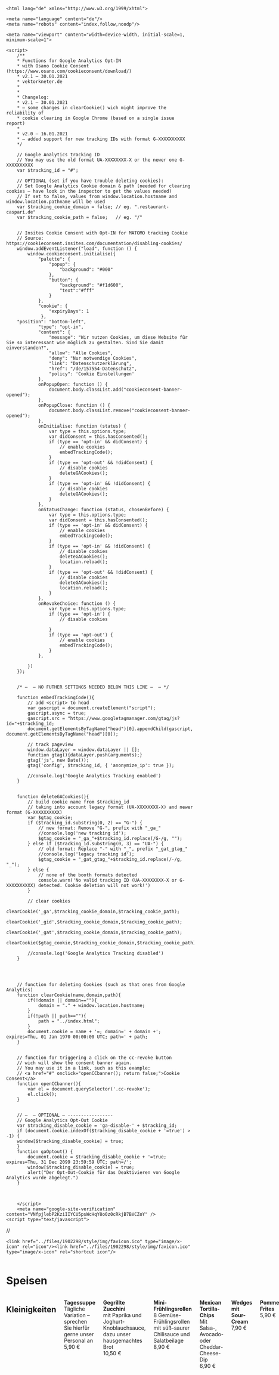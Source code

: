 <!DOCTYPE html PUBLIC "-//W3C//DTD XHTML 1.0 Transitional//EN" "http://www.w3.org/TR/xhtml1/DTD/xhtml1-transitional.dtd">
    <html lang="de" xmlns="http://www.w3.org/1999/xhtml">
      
<!-- Mirrored from restaurant-caspari.de/de/157582-Speisen by HTTrack Website Copier/3.x [XR&CO'2014], Mon, 05 May 2025 17:07:32 GMT -->
<head>
        <title>Speisen - Restaurant Caspari</title>
		<script src="../2.1.1/jquery.min.js"></script>
        <script type="text/javascript" src="../files/1902298/style/js/nw.js"></script>
  <meta http-equiv="Content-Type" content="text/html; charset=utf-8" />
  	<link rel="stylesheet" type="text/css" href="../files/1902298/style/css/content.css" media="screen,print" />
  	<link rel="stylesheet" type="text/css" href="../files/1902298/style/css/layout.css" media="screen" />
	<script type="text/javascript" src="../js/lib/prototype.js"></script>
	<script type="text/javascript" src="../js/src/scriptaculous.js"></script>
	<script type="text/javascript" src="../js/frontend.js"></script>
	<script type="text/javascript" src="../files/1902298/style/js/layout.js"></script>
	<script type="text/javascript" src="../files/1902298/style/js/responsiveslides.min.js"></script>

  	<meta name="language" content="de"/>
  	<meta name="robots" content="index,follow,noodp"/>
    
    <meta name="viewport" content="width=device-width, initial-scale=1, minimum-scale=1">
<link rel="stylesheet" type="text/css" href="../files/1902298/style/css/foundation.css">
<link rel="stylesheet" type="text/css" href="../files/1902298/style/css/imagelightbox.css">

<link rel="stylesheet" type="text/css" href="../aaaa-cookie-neu/build/cookieconsent.min.css" />
<script src="../aaaa-cookie/cookieconsent.min.js" data-cfasync="false"></script>


    <script>
        /**
        * Functions for Google Analytics Opt-IN
        * with Osano Cookie Consent (https://www.osano.com/cookieconsent/download/)
        * v2.1 – 30.01.2021
        * vektorkneter.de
        *
        *
        * Changelog:
        * v2.1 – 30.01.2021
        * – some changes in clearCookie() wich might improve the reliability of
        * cookie clearing in Google Chrome (based on a single issue report)
        *
        * v2.0 – 16.01.2021
        * – added support for new tracking IDs with format G-XXXXXXXXXX
        */
         
        // Google Analytics tracking ID
        // You may use the old format UA-XXXXXXXX-X or the newer one G-XXXXXXXXXX
        var $tracking_id = "#";
         
        // OPTIONAL (set if you have trouble deleting cookies):
        // Set Google Analytics Cookie domain & path (needed for clearing cookies – have look in the inspector to get the values needed)
        // If set to false, values from window.location.hostname and window.location.pathname will be used
        var $tracking_cookie_domain = false; // eg. ".restaurant-caspari.de"
        var $tracking_cookie_path = false;   // eg. "/"
         
         
        // Insites Cookie Consent with Opt-IN for MATOMO tracking Cookie
        // Source: https://cookieconsent.insites.com/documentation/disabling-cookies/
        window.addEventListener("load", function () {
            window.cookieconsent.initialise({
                "palette": {
                    "popup": {
                        "background": "#000"
                    },
                    "button": {
                        "background": "#f1d600",
                        "text":"#fff"
                    }
                },
                "cookie": {
                    "expiryDays": 1
                 },
        "position": "bottom-left",
                "type": "opt-in",
                "content": {
                    "message": "Wir nutzen Cookies, um diese Website für Sie so interessant wie möglich zu gestalten. Sind Sie damit einverstanden?",
                    "allow": "Alle Cookies",
                    "deny": "Nur notwendige Cookies",
                    "link": "Datenschutzerklärung",
                    "href": "/de/157554-Datenschutz",
                    "policy": 'Cookie Einstellungen'
                },
                onPopupOpen: function () {
                    document.body.classList.add("cookieconsent-banner-opened");
                },
                onPopupClose: function () {
                    document.body.classList.remove("cookieconsent-banner-opened");
                },
                onInitialise: function (status) {
                    var type = this.options.type;
                    var didConsent = this.hasConsented();
                    if (type == 'opt-in' && didConsent) {
                        // enable cookies
                        embedTrackingCode();
                    }
                    if (type == 'opt-out' && !didConsent) {
                        // disable cookies
                        deleteGACookies();
                    }
                    if (type == 'opt-in' && !didConsent) {
                        // disable cookies
                        deleteGACookies();
                    }
                },
                onStatusChange: function (status, chosenBefore) {
                    var type = this.options.type;
                    var didConsent = this.hasConsented();
                    if (type == 'opt-in' && didConsent) {
                        // enable cookies
                        embedTrackingCode();
                    }
                    if (type == 'opt-in' && !didConsent) {
                        // disable cookies
                        deleteGACookies();
                        location.reload();
                    }
                    if (type == 'opt-out' && !didConsent) {
                        // disable cookies
                        deleteGACookies();
                        location.reload();
                    }
                },
                onRevokeChoice: function () {
                    var type = this.options.type;
                    if (type == 'opt-in') {
                        // disable cookies
                         
                    }
                    if (type == 'opt-out') {
                        // enable cookies
                        embedTrackingCode();
                    }
                },
         
            })
        });
         
         
        /* –  – NO FUTHER SETTINGS NEEDED BELOW THIS LINE –  – */
         
        function embedTrackingCode(){
            // add <script> to head
            var gascript = document.createElement("script");
            gascript.async = true;
            gascript.src = "https://www.googletagmanager.com/gtag/js?id="+$tracking_id;
            document.getElementsByTagName("head")[0].appendChild(gascript, document.getElementsByTagName("head")[0]);
         
            // track pageview
            window.dataLayer = window.dataLayer || [];
            function gtag(){dataLayer.push(arguments);}
            gtag('js', new Date());
            gtag('config', $tracking_id, { 'anonymize_ip': true });
             
            //console.log('Google Analytics Tracking enabled')
        }
         
         
        function deleteGACookies(){
            // build cookie name from $tracking_id
            // taking into account legacy format (UA-XXXXXXXX-X) and newer format (G-XXXXXXXXXX)
            var $gtag_cookie;
            if ($tracking_id.substring(0, 2) == "G-") {
                // new format: Remove "G-", prefix with "_ga_"
                //console.log('new tracking id');
                $gtag_cookie = "_ga_"+$tracking_id.replace(/G-/g, "");
            } else if ($tracking_id.substring(0, 3) == "UA-") {
                // old format: Replace "-" with "_", prefix "_gat_gtag_"
                //console.log('legacy tracking id');
                $gtag_cookie = "_gat_gtag_"+$tracking_id.replace(/-/g, "_");
            } else {
                // none of the booth formats detected
                console.warn('No valid tracking ID (UA-XXXXXXXX-X or G-XXXXXXXXXX) detected. Cookie deletion will not work!')
            }
             
            // clear cookies
            clearCookie('_ga',$tracking_cookie_domain,$tracking_cookie_path);
            clearCookie('_gid',$tracking_cookie_domain,$tracking_cookie_path);
            clearCookie('_gat',$tracking_cookie_domain,$tracking_cookie_path);
            clearCookie($gtag_cookie,$tracking_cookie_domain,$tracking_cookie_path);
         
            //console.log('Google Analytics Tracking disabled')
        }
         
         
         
         
        // function for deleting Cookies (such as that ones from Google Analytics)
        function clearCookie(name,domain,path){
            if(!domain || domain==""){
                domain = "." + window.location.hostname;
            }
            if(!path || path==""){
                path = "../index.html";
            }
            document.cookie = name + '=; domain=' + domain +'; expires=Thu, 01 Jan 1970 00:00:00 UTC; path=' + path;
        }
         
         
        // function for triggering a click on the cc-revoke button
        // wich will show the consent banner again.
        // You may use it in a link, such as this example:
        // <a href="#" onclick="openCCbanner(); return false;">Cookie Consent</a>
        function openCCbanner(){
            var el = document.querySelector('.cc-revoke');
            el.click();
        }
         
         
        // –  – OPTIONAL – -----------------
        // Google Analytics Opt-Out Cookie
        var $tracking_disable_cookie = 'ga-disable-' + $tracking_id;
        if (document.cookie.indexOf($tracking_disable_cookie + '=true') > -1) {
        window[$tracking_disable_cookie] = true;
        }
        function gaOptout() {
            document.cookie = $tracking_disable_cookie + '=true; expires=Thu, 31 Dec 2099 23:59:59 UTC; path=/';
            window[$tracking_disable_cookie] = true;
            alert("Der Opt-Out-Cookie für das Deaktivieren von Google Analytics wurde abgelegt.")
        }
         
         
        
        </script>
        <meta name="google-site-verification" content="VNfpjlebP2KziIIYCU5psWcHqY8o0z0cRkjB7BVCZoY" />
  	<script type="text/javascript">
//<![CDATA[
var siteId = 1902298;
//]]>
</script>
  	<meta name="keywords" content="Speisen"/>
	<meta name="description" content=""/>
  
  	<link href="../files/1902298/style/img/favicon.ico" type="image/x-icon" rel="icon"/><link href="../files/1902298/style/img/favicon.ico" type="image/x-icon" rel="shortcut icon"/>
  </head>
  <body class="frontend page_157582 parent_page_157549 lang_de">
  
  <div class="site_body page_157582 parent_page_157549 lang_de">
  <div class="site">
  <div class="site_inner">
  
  <div class="content" id="content">
  <div class="content_inner" id="content_inner">
  <div class="modul_extra" id="modul_extra">
  <div class="module_textblock"><!-- code bearbeitet  -->
<div class="row content-box">
<div class="small-12 columns text-center column-block">
<h1>Speisen</h1>
</div>
<div class="small-12 columns text-center">
<h2>Kleinigkeiten</h2>
<p><strong>Tagessuppe</strong><br />T&auml;gliche Variation &ndash; sprechen Sie hierf&uuml;r gerne unser Personal an<br /><span class="preis">5,90 &euro;</span></p>
<p><strong>Gegrillte Zucchini</strong><br />mit Paprika und Joghurt-Knoblauchsauce, dazu unser hausgemachtes Brot <br /><span class="preis">10,50 &euro;</span></p>
<p><strong>Mini-Fr&uuml;hlingsrollen</strong><br />8 Gem&uuml;se-Fr&uuml;hlingsrollen mit s&uuml;&szlig;-saurer Chilisauce und Salatbeilage<br /><span class="preis">8,90 &euro;</span></p>
<p><strong>Mexican Tortilla-Chips</strong><br />Mit Salsa-, Avocado- oder Cheddar-Cheese-Dip<br /><span class="preis">6,90 &euro;</span></p>
<p><strong>Wedges mit Sour-Cream</strong><br /><span class="preis">7,90 &euro;</span></p>
<p><strong>Pommes Frites</strong><br /><span class="preis">5,90 &euro;</span></p>
<p><strong>S&uuml;&szlig;kartoffeln</strong><br /><span class="preis">6,90 &euro;</span></p>
<p>&nbsp;</p>
<hr />
<p>&nbsp;</p>
<h2>Tapas</h2>
<p><strong>Frisches Gem&uuml;se</strong> (gegrillt)<br />Auberginen, Zucchini, Paprika, Champignons und Tomaten werden auf einem Lavastein gegrillt und in einer pikanten Tomaten-Kr&auml;utersauce serviert<br /><span class="preis">9,90 &euro;</span></p>
<p><strong>Frikadellen</strong><br />Hackb&auml;llchen mit frischem Knoblauch in Tomatensauce<br /><span class="preis">9,90 &euro;</span></p>
<p><strong>Gef&uuml;llte Champignons</strong><br />Angerichtet als H&auml;ppchen und mit verschiedenen K&auml;sesorten gef&uuml;llt<br /><span class="preis">10,90 &euro;</span></p>
<p><strong>Eingelegte Oliven &amp; Peperoni</strong><br />Feurig und gesund mit frischem Parmesank&auml;se<br /><span class="preis">10,50 &euro;</span></p>
<p><strong>Huhn in Knoblauch und Sherry</strong><br />Panierte und gebratene H&uuml;hnchen-St&uuml;cke, mit Sherry abgel&ouml;scht<br /><span class="preis">10,90 &euro;</span></p>
<p><strong>Datteln</strong><br />Gef&uuml;llt mit Fetak&auml;se und im Bacon-Mantel mit Butter und frischer Minze gebraten<br /><span class="preis">10,90 &euro;</span></p>
<p><strong>Chorizo</strong> &bdquo;mallorquinische Art&ldquo;<br />Pikante, spanische Paprikawürstchen, serviert in einer Honig-Rotwein-Sauce<br /><span class="preis">10,90 &euro;</span></p>
<p><strong>Gefüllte Weinblätter</strong><br />Mit gebackenem Fetakäse, in pikantem Knoblauch- Olivenöl<br /><span class="preis">9,90 &euro;</span></p>
<p class="preis"><strong>Tapas gemischt</strong><br />Von allem etwas - lassen Sie sich überraschen!<br /><span class="preis">16,90 &euro;</span></p>
<p class="preis"><strong>Tapas gemischt</strong> &ndash; für 2 Personen<br />Von allem etwas - lassen Sie sich überraschen!<br /><span class="preis">26,90 &euro;</span></p>
<p>&nbsp;</p>
<hr />
<p>&nbsp;</p>
<h2>Burger</h2>
<p><strong>Caspari Burger</strong><br />Unser hausgemachter Burger. mit saftigem, selbstgemachtem Rinderpattie, frischem Salat, Tomaten und roten Zwiebeln, zudem abgerundet mit unserer hausgemachten Burger Sauce.<br /><span class="preis">12,90 &euro;</span></p>
<p><strong>Spinat Veggi-Burger</strong><br />Hausgemachte und saftig gebraten servieren wir unser Spinat-Gemüse-Patty in einem frisch gebackenen Brötchen Ihrer Wahl mit Mozzarella, Salat, Tomaten und roten Zwiebel.<br /><span class="preis">12,90 &euro;</span></p>
<p><strong>Chicken Burger</strong><br />Unser Burger mit Hähnchenbrustfilet, Salat und Tomaten.<br /><span class="preis">12,90 &euro;</span></p>
<p>&nbsp;</p>
<p>Dazu servieren wir zwei Dips</p>
<p>&nbsp;</p>
<p class="preis"><strong>Cheese-Pool Burger</strong><br />Erleben Sie unseren saftigen hausgemachten Burger, der in einem verlockenden Pool aus geschmolzenem K&auml;se schwimmt. Mit frischem Salat, Tomaten, roten Zwiebeln und hausgemachter Burgersauce veredelt. Dazu knusprige Pommes, gebratene Champignons und noch mehr K&auml;se. Ein Traum f&uuml;r K&auml;seliebhaber! <br /><span class="preis">18,90 &euro;</span></p>
<p>&nbsp;</p>
<p class="preis">Bestellungen solange der Tagesvorrat reicht</p>
<p>&nbsp;</p>
<hr />
<p>&nbsp;</p>
<h2>Beilagen Burger</h2>
<p><span class="preis">Wahlweise mit:</span></p>
</div>
<div class="small-10 columns line">
<p>Pommes Frites</p>
</div>
<div class="small-2 columns text-right">
<p>3,50</p>
</div>
<div class="small-10 columns line">
<p>Sü&szlig;kartoffeln</p>
</div>
<div class="small-2 columns text-right">
<p>4,50</p>
</div>
<div class="small-10 columns line">
<p>Jalape&ntilde;os</p>
</div>
<div class="small-2 columns text-right">
<p>1,00</p>
</div>
<div class="small-10 columns line">
<p>Cheese</p>
</div>
<div class="small-2 columns text-right">
<p>1,50</p>
</div>
<div class="small-10 columns line">
<p>Bacon</p>
</div>
<div class="small-2 columns text-right">
<p>1,50</p>
</div>
<div class="small-10 columns line">
<p>gebr. Champignons u. Käse</p>
</div>
<div class="small-2 columns text-right">
<p>3,50</p>
</div>
<div class="small-10 columns line">
<p>Extra Fleischpatty</p>
</div>
<div class="small-2 columns text-right">
<p>4,50</p>
</div>
<div class="small-10 columns line">
<p>Extra Spinat-Veggie-Patty</p>
</div>
<div class="small-2 columns text-right">
<p>4,00</p>
</div>
<div class="small-12 columns">
<p>&nbsp;</p>
</div>
<p>&nbsp;</p>
<div class="small-12 columns text-center">
<p>&nbsp;</p>
<hr />
<p>&nbsp;</p>
<h2>Falafel</h2>
<p><span class="preis">mit hausgemachtem Hummus Dip </span></p>
<p>Falafel mit klassischem Hummus, dazu Oliven und ein orientalischer Petersilien Salat.<br /><span class="preis">16,90 &euro;</span></p>
<p>&nbsp;</p>
<hr />
<p>&nbsp;</p>
<h2>Ofenkartoffel</h2>
<p><strong>Sour Cream</strong><br /><span class="preis">9,90 &euro;</span></p>
<p><strong>Sour Cream &amp; Mais</strong><br /><span class="preis">10,90 &euro;</span></p>
<p><strong>Sour Cream, Zwiebeln &amp; Champignons</strong><br /><span class="preis">11,90 &euro;</span></p>
<p><strong>Sour Cream &amp; Putenstreifen</strong><br /><span class="preis">14,90 &euro;</span></p>
<p><span class="preis">Zu allen Ofenkartoffeln reichen wir eine Salatbeilage.</span></p>
<p>&nbsp;</p>
<hr />
<p>&nbsp;</p>
<h2>Salate</h2>
<p><strong>Mittelmeer-Salat</strong><br />Salat der Saison mit Tomaten, Gurken, Peperoni, Oliven, Zwiebeln, Fetakäse und gefüllten Weinblätter<br /><span class="preis">15,90 &euro;</span></p>
<p><strong>Salat Americano</strong><br />Salat der Saison mit Putenbruststreifen, gebratenen Champignons, Paprika, Mais, Tomaten und Gurken<br /><span class="preis">16,90 &euro;</span></p>
<p><strong>Ceasar Salat</strong><br />Römersalat mit gegrillten Hähnchenbruststreifen, Croutons, Cherrytomaten, Kürbiskernen, Parmesan und Ceasar Dressing<br /><span class="preis">16,90 &euro;</span></p>
<p><strong>Rucola Salat</strong><br />Rucola und Lollo Rosso, Cherrytomaten, K&uuml;rbiskerne, Parmesan und Balsamico Dressing mit gegrillten <strong> Rumpsteak</strong> 22.90 &euro; <br /><span class="preis">15,90 &euro;</span></p>
<p><strong>Falafel-Salat</strong><br />Salat der Saison mit Petersilien und Sesam hausgemachtes Dressing <br /><span class="preis">16,90 &euro;</span></p>
<p class="preis"><strong>Orient-Salat</strong><br />Salat der Saison mit gebratenen Datteln, Hähnchenbrustfilet, Berberitzen, gerösteten Nüssen und hausgemachtes Dressing<br /><span class="preis">18,90 &euro;</span></p>
<p><strong>Dressing nach Wahl:</strong><br />Hausgemachtes Dressing,<br />American Dressing,<br />Ceasar Dressing, Essig und Öl</p>
<p>Zu allen Salaten servieren wir unser hausgemachtes Fladenbrot.</p>
<p>&nbsp;</p>
<hr />
<p>&nbsp;</p>
<h2>Vegetarisches</h2>
<p><strong>Kartoffeltaschen</strong><br />Gefüllt mit Frischkäse. Dazu gibt es Sour Cream und eine Salatbeilage.<br /><span class="preis">10,90 &euro;</span></p>
<p><strong>Kartoffel-Spinat-Auflauf</strong><br />Kartoffeln, Spinat und Fetakäse in Sahne-Sauce und mit Käse überbacken<br /><span class="preis">14,90 &euro;</span></p>
<p><strong>Pilzpfanne</strong><br />Frische Champignons mit Kartoffeln und Zwiebeln in Wei&szlig;wein-Sauce und mit Käse überbacken, dazu Fladenbrot<br /><span class="preis">14,90 &euro;</span></p>
<p><strong>Korsische Pfanne</strong><br />Kartoffeln, Fetakäse, Zwiebeln, Oliven, Rosmarin und Knoblauchsauce<br /><span class="preis">14,90 &euro;</span></p>
<p><strong>Feta Pfanne</strong><br />Frische Zwiebeln, Kartoffeln, Paprika, Oliven, Peperoni und Knoblauch in Tomatensauce, mit Käse überbacken, dazu Fladenbrot<br /><span class="preis">14,90 &euro;</span></p>
<p><strong>Veggie-Pfanne</strong><br />Zucchini, Auberginen, Champignons, Paprika, und Knoblauch gebraten in einer Tomatensauce und mit K&auml;se &uuml;berbacken, dazu Fladenbrot <br /><span class="preis">16,50 &euro;</span></p>
<p>&nbsp;</p>
<hr />
<p>&nbsp;</p>
<h2>Vegetarische Pizzen</h2>
<p class="preis"><strong>aus dem Steinholzbackofen</strong></p>
<p><strong>Margherita</strong><br />der Klassiker &ndash; mit Tomatensauce und Käse<br /><span class="preis">10,90 &euro;</span></p>
<p><strong>Picante</strong><br />mit Zwiebeln, Paprika, Peperoni und Oliven<br /><span class="preis">12,90 &euro;</span></p>
<p><strong>Funghi</strong><br />Mit frischen Champignons <br /><span class="preis">13,90 &euro;</span></p>
<p><strong>Mozzarella</strong><br />Mit Mozzarella, Tomaten, Oliven und frischem Basilikum<br /><span class="preis">14,90 &euro;</span></p>
<p><strong>Spinatia</strong><br />Mit Spinat, Tomaten, Zwiebeln und Fetakäse<br /><span class="preis">14,90 &euro;</span></p>
<p><strong>Vegetaria</strong><br />Mit Brokkoli, Zucchini und frischen Champignons<br /><span class="preis">14,90 &euro;</span></p>
<p><strong>Rucola</strong><br />mit Mozzarella, Cherrytomaten und Parmesan<br /><span class="preis">14,50 &euro;</span></p>
<p><strong>Grandiose</strong><br />Mit Artischocken, Paprika, Zucchini, Zwiebeln, Oliven, Peperoni und Fetakäse<br /><span class="preis">15,90 &euro;</span></p>
<p>&nbsp;</p>
<hr />
<p>&nbsp;</p>
<h2>Pizza</h2>
<p class="preis"><strong>aus dem Steinholzbackofen</strong></p>
<p><strong>Salami</strong><br /><span class="preis">13,90 &euro;</span></p>
<p><strong>Prosciutto</strong><br />Mit gekochtem Schinken<br /> <span class="preis">12,90 &euro;</span></p>
<p><strong>Prosciutto-Salami</strong><br />Mit gekochtem Schinken und Salami<br /><span class="preis">13,90 &euro;</span></p>
<p><strong>Funghi-Salami</strong><br />Mit frischen Champignons und Salami<br /><span class="preis">13,90 &euro;</span></p>
<p><strong>Funghi-Prosciutto</strong><br />Mit frischen Champignons und gekochtem Schinken<br /> <span class="preis">13,90 &euro;</span></p>
<p><strong>Hawaii</strong><br />Mit gekochtem Schinken und Ananas<br /><span class="preis">13,90 &euro;</span></p>
<p><strong>Paradiso</strong><br />Mit Schinken, Fetakäse und Peperoni<br /><span class="preis">13,90 &euro;</span></p>
<p><strong>Al Tono</strong><br />Mit Thunfisch und Zwiebeln<br /> <span class="preis">14,90 &euro;</span></p>
<p><strong>Diavolo</strong><br />Mit Peperoni-Wurst, Zwiebeln, Knoblauch und Peperoni (scharf)<br /><span class="preis">14,90 &euro;</span></p>
<p><strong>Scampi </strong><br />mit frischem Knoblauch, Tomatenscheiben und frischem Parmesan <br /><span class="preis">17,90 &euro;</span></p>
<p class="preis"><strong>Caspari</strong><br />Mit Kochschinken, Salami, Hackfleisch, Zwiebeln, frischen Champignons, Oliven, Artischocken, Paprika und Peperoni<br /><span class="preis">16,90 &euro;</span></p>
<p>&nbsp;</p>
<hr />
<p>&nbsp;</p>
<h2>Pasta</h2>
<p><span class="preis">Stellen Sie sich Ihre Pasta selbst zusammen.<br />Wählen Sie Ihre liebste Nudelsorte</span></p>
<p><span class="preis">Spaghetti - Penne-Rigate</span></p>
<p><strong>Bolognese</strong><br />Hackfleisch und Tomatensauce <br /><span class="preis">13,50 &euro;</span></p>
<p><strong>Curry</strong><br />Mit Putenstreifen und Ananas in Currysauce<br /><span class="preis">14,90 &euro;</span></p>
<p><strong>Pesto</strong><br />Basilikum-Pesto, Olivenöl und Parmesankäse<br />Mit H&auml;hnchenbrust 17,90 &euro;<span class="preis">13,90 &euro;</span></p>
<p><strong>Rucola</strong><br />Tomatensauce, Rucola und Parmesan <br /> mit gegrillten <strong>Rumpsteak</strong> 22,90 &euro; <br /><span class="preis">13,90 &euro;</span></p>
<p><strong>Gorgonzola</strong><br />Gorgonzolasauce mit Spinat<br /><span class="preis">13,90 &euro;</span></p>
<p><strong>Funghi-Prosciutto</strong><br />Frische Champignons, Kochschinken und Sahnesauce<br /><span class="preis">13,90 &euro;</span></p>
<p><strong>Garnelen</strong><br />Scampi, Cherrytomaten, Peperoni. Oliven, Knoblauch, in Oliven&ouml;l gebraten <br /><span class="preis">18,90 &euro;</span></p>
<p><strong>Cava</strong><br />Hähnchenbrustfilet, Blattspinat und Parmesan in Sahnesauce und mit Käse überbacken<br /><span class="preis">15,90 &euro;</span></p>
<p><strong>Nudelpfanne</strong><br />Spaghetti, Penne und Lasagne-Blätter in Tomaten-Hackfleisch-Sahnesauce, mit Käse überbacken<br /><span class="preis">16,90 &euro;</span></p>
<p class="preis"><strong>Gerollte Nudelbl&auml;tter</strong><br />mit Spinat, sowie mit Putenstreifen gef&uuml;llt in Oliven&ouml;l gebraten, dazu Salatbeilage <br /><span class="preis">16,90 &euro;</span></p>
<p><strong>Hausgemachte Lasagne</strong> Bolognese<br />Mit Champignons, Hackfleisch-Tomaten-Sahnesauce, mit Käse überbacken<br /><span class="preis">13,90 &euro;</span></p>
<p>&nbsp;</p>
<hr />
<p>&nbsp;</p>
<h2>Fisch</h2>
<p><strong>Lachsfilet</strong><br />Das Filet wird zart in Butter gebraten und auf Blattspinat mit Bratkartoffeln serviert<br /><span class="preis">21,90 &euro;</span></p>
<p><strong>Fish &amp; Chips</strong><br />Rotbarschfilet mit Wedges und Sour Cream<br /><span class="preis">19,90 &euro;</span></p>
<p><span class="preis">Zu allen Fischgerichten reichen wir einen Salatteller</span></p>
<p>&nbsp;</p>
<hr />
<p>&nbsp;</p>
<h2>Fleischgerichte</h2>
<p><strong>Currywurst Deluxe</strong><br />Mit fein gewürzter Currysauce und knusprigen Pommes Frites<br /><span class="preis">11,50 &euro;</span></p>
<p class="preis"><strong>Rumpsteak Caspari</strong><br />Das Gericht wird mit gebratenen Champignons und Zwiebeln serviert. Als Beilage reichen wir Wedges und einen Salatteller<br /><span class="preis">25,90 &euro;</span></p>
<p>&nbsp;</p>
<hr />
<p>&nbsp;</p>
<h2>Geflügel</h2>
<p><strong>Curry-Huhn</strong><br />Zwei Hähnchenbrustfilets werden in einer fruchtigen Curry-Sahnesauce und Basmatireis serviert<br /><span class="preis">16,90 &euro;</span></p>
<p><strong>Putensteak</strong><br />Auf Blattspinat angerichtet, dazu servieren wir eine Ofenkartoffel mit Sour Cream<br /><span class="preis">17,90 &euro;</span></p>
<p class="preis"><strong>Orientpfanne</strong><br />(Spezialität des Hauses)<br /> Reis, Hähnchenbrust, Zwiebeln, Paprika, Bananen, Ananas, Datteln, Rosinen und Nüsse werden in der Pfanne zubereitet und mit Zimt und Kurkuma abgeschmeckt, zudem im Steinbackofen mit Feta überbacken<br /><span class="preis">17,90 &euro;</span></p>
<p><strong>Hähnchen Kebab</strong><br />Auf Lavastein gegrillte Hähnchenbrustfilets mit Knoblauchsauce. dazu gibt es Pommes<br /><span class="preis">16,90 &euro;</span></p>
<p><strong>Hähnchen-Teller</strong><br />Auf Lavastein gegrillte H&auml;hnchenbrustfilets mit gebratenem Gem&uuml;se, und Knoblauchsauce serviert<br /><span class="preis">17,90 &euro;</span></p>
<p><strong>Hähnchen Crossies</strong><br />Zartes Hähnchen wird in &bdquo;Knusperpanade&ldquo; krossgebraten und mit Pommes Frites und Knoblauchsauce serviert<br /><span class="preis">13,90 &euro;</span></p>
<p>&nbsp;</p>
<hr />
<p>&nbsp;</p>
<h2>Dessert</h2>
<p><strong>Gebackene Apfelringe</strong> mit Zimt<br />In einer Amaretto-Vanillesauce<br /><span class="preis">8,90 &euro;</span></p>
<p><strong>Apfelstrudel</strong><br />Mit Vanille-Sauce oder Vanilleeis<br /><span class="preis">7,90 &euro;</span></p>
<p>&nbsp;</p>
<p><span class="preis">Pfannkuchen</span></p>
<p><strong>mit Zimt und Zucker</strong><br /><span class="preis">6,50 &euro;</span></p>
<p><strong>mit Apfelmus</strong><br /><span class="preis">6,50 &euro;</span></p>
<p><strong>mit Nutella</strong><br /><span class="preis">6,50 &euro;</span></p>
<p><strong>mit hei&szlig;en Himbeeren und Vanilleeis</strong><br /><span class="preis">8,90 &euro;</span></p>
<p><strong>mit Banane und Vanillesauce</strong><br /><span class="preis">8,90 &euro;</span></p>
<p>&nbsp;</p>
<p><span class="preis">Eis</span></p>
<p><strong>Gemischtes Eis mit Sahne</strong><br />3 Kugeln (Erdbeere, Schokolade, Vanille)<br /><span class="preis">5,20 &euro;</span></p>
<p><strong>Banana-Split</strong><br />Vanilleeis mit Banane, Sahne und Schokoladensauce<br /><span class="preis">7,90 &euro;</span></p>
<p><strong>Eis &amp; Hei&szlig;</strong><br />Vanilleeis mit hei&szlig;en Himbeeren<br /><span class="preis">6,90 &euro;</span></p>
</div>
<div class="small-12 columns">
<p>&nbsp;</p>
</div>
<div class="small-12 columns text-center"><a class="button" href="../files/1902298/upload/Allergene_Abendkarte.pdf" target="_blank">Allergene Abendkarte</a></div>
</div></div>
  </div>
  </div>
  </div>
  		
  <div class="menu">	
  <div class="menu_inner">
  
<ul class="main_menu " id="idPageList">
<li class="page_157539" id="pageListElement_157539"><a class="main_menu" href="../index.html">Home</a></li>
<li class="page_157549 active " id="pageListElement_157549"><a class="main_menu active " href="157549-Speisekarte.html">Speisekarte</a></li>
<li class="page_157551" id="pageListElement_157551"><a class="main_menu" href="157551-Events.html">Events</a></li>
<li class="page_157552" id="pageListElement_157552"><a class="main_menu" href="157552-Virtueller-Rundgang.html">Virtueller Rundgang</a></li>
<li class="page_157542" id="pageListElement_157542"><a class="main_menu" href="157542-Anfahrt.html">Anfahrt</a></li>
<li class="page_157544" id="pageListElement_157544"><a class="main_menu" href="157544-Reservierung.html">Reservierung</a></li>
</ul>

  </div>
  </div>
  <br style="clear:both" /><!-- PRELOADER -->
<div id="preloader">
  <div id="status">&nbsp;</div>
</div>

<!-- SCROLL UP -->
<a href="#" class="scrollup" style="display: none;"> </a>

<!-- HEADER & LOGO & MENU -->
<header class="header">
      <div class="top-bar">
        <div class="logo-container small-12 columns text-center">
          <a href="../index.html"><img src="../files/1902298/style/img/logo.jpg" alt="Restaurant Caspari GmbH"></a>
        </div>
        <div class="navi small-12 columns">
            <div class="nav"></div>
        </div>
      </div>
</header>

<!-- SLIDESHOW -->
<div class="slideshow_container hide-for-small-only">
  <div class="slider_content">
     <span class="glf-button takeaway" data-glf-cuid="ce4c58c5-6f70-4b1f-a379-807c289d00f6" data-glf-ruid="aff18db6-0739-4bfb-ad11-a47979d73d44" >MENÜ ansehen & bestellen</span>
  </div>
  <div class="social-media">
    <a href="https://www.facebook.com/Restaurant-Caspari-111147576258839/" target="_blank"><img class="icon" src="../files/1902298/style/img/icon_facebook.png" alt="Facebook Icon"></a>
    <a href="https://www.instagram.com/restaurant_caspari/" target="_blank"><img class="icon" src="../files/1902298/style/img/icon_instagram.png" alt="Instagram Icon"></a>
  </div>
</div>

<!-- STARTBILD FÜR SMARTPHONE - wird per css eingebunden -->
<div class="mobilstart_img">
    <div class="mobilstart_img_inner">
    </div>
    <div class="slider_content">
      <span class="glf-button takeaway" data-glf-cuid="ce4c58c5-6f70-4b1f-a379-807c289d00f6" data-glf-ruid="aff18db6-0739-4bfb-ad11-a47979d73d44" > TAKE-AWAY-MENÜ ansehen & bestellen</span>
    </div>
    <div class="social-media">
        <a href="https://www.facebook.com/Restaurant-Caspari-111147576258839/" target="_blank"><img class="icon" src="../files/1902298/style/img/icon_facebook.png" alt="Facebook Icon"></a>
        <a href="https://www.instagram.com/restaurant_caspari/" target="_blank"><img class="icon" src="../files/1902298/style/img/icon_instagram.png" alt="Instagram Icon"></a>
  </div>
</div>

<!-- CONTENT INNER FOOTER -->
<div class="content_inner_footer" id="destroy">
  <div class="row">
    <div class="small-12 medium-12 large-5 columns column-block">
        <p class="title-foot">Öffnungszeiten</p>
        <div class="row">
            <div class="small-6 columns">
                <p>Mo-Do</p>
            </div>
            <div class="small-6 columns">
                <p>12:00 - 23:00 Uhr</p>
            </div>
        </div>
        <div class="row">
            <div class="small-6 columns">
                <p>Fr-Sa</p>
            </div>
            <div class="small-6 columns">
                <p>12:00 - 00:00 Uhr</p>
            </div>
        </div>
        <div class="row">
            <div class="small-6 columns">
                <p>So & Feiertage</p>
            </div>
            <div class="small-6 columns">
                <p>12:00 - 22:00 Uhr</p>
            </div>
        </div>
        <div class="row">
            <div class="small-6 columns">
                <p>&nbsp;</p>
            </div>
            <div class="small-6 columns">
                <p>Warme Küche bis 21:00 Uhr</p>
            </div>
        </div>
    </div>
    <div class="small-12 medium-6 large-4 columns">
      <p class="title-foot">Anfahrt & Kontakt</p>
      <div class="row">
          <div class="small-12 medium-6 columns">
                <p>Kirchenstrasse 6<br>21244 Buchholz</p>
          </div>
          <div class="small-12 medium-6 columns">
                <p><a href="tel:0418197374">04181 97374</a><br><a href="mailto:info@restaurant-caspari.de">info@restaurant-caspari.de</a></p>
          </div>
      </div>
    </div>
    <div class="small-12 medium-4 large-2 columns">
      <p class="title-foot">Links</p>
      <a href="157549-Speisekarte.html">Speisekarte</a><br>
      <a href="157544-Reservierung.html">Kontakt</a><br>
      <a href="157545-Impressum.html">Impressum</a><br>
      <a href="157554-Datenschutz.html">Datenschutz</a><br>
    </div>
    <div class="small-12 medium-2 large-1 columns text-right">
      <a href="https://www.facebook.com/Restaurant-Caspari-111147576258839/" target="_blank"><img class="social" src="../files/1902298/style/img/icon_facebook.png" alt="Facebook Icon"></a>
      <a href="https://www.instagram.com/restaurant_caspari/" target="_blank"><img class="social" src="../files/1902298/style/img/icon_instagram.png" alt="Instagram Icon"></a>
    </div>
  </div>
  <div class="fullWidth">
    <div class="row">
      <div class="small-12 columns siteCreated text-center">
        site created and hosted by <a href="http://www.nordicweb.com/" target="_blank" title="webdesign">nordicweb</a>
      </div>
    </div>
  </div>
</div>
  <div class="site_foot"></div><div id="slideshow">
  <div class="picture" id="slideshow_0"><img src="../files/1902298/slideshow/60987.jpg" alt="" /></div>
</div>

<script type="text/javascript" src="../files/1902298/style/js/slideshow.js"></script>
<script type="text/javascript" src="../files/1902298/slideshow/config.js"></script>	
  </div>
  </div>
  </div>
  
  <div class="foot">
  <div class="foot_inner">
  <script src="../2.2.4/jquery.min.js"></script>
<script src="../files/1902298/style/js/nw.js"></script>
<script src="../files/1902298/style/js/imagelightbox.min.js"></script>
<script src="../files/1902298/style/js/modernizr.js"></script>
<script src="../files/1902298/style/js/foundation.js"></script>
<script src="../files/1902298/style/js/jquery.plusanchor.js"></script>
<script src="../aaa-cookie/jquery.cookie.js"></script>
<script src="https://www.fbgcdn.com/embedder/js/ewm2.js"defer async ></script>

<script>
    var jq = $.noConflict(true);
    jq(document).ready(function(){
    jq.removeCookie('CAKEPHP', { path: '/' });

        var siteInner = jq(".site_inner");
        var header = jq(".header");
        var logoContainer = jq(".logo_container");
        var menu = jq(".menu");
        var nav = jq(".nav");
        var topBar = jq(".top-bar");
        var slideshowContainer = jq(".slideshow_container");
        var slideshow = jq("#slideshow");
        var contSec = jq("#content_sec");
        var cont = jq(".content");
        var contInner = jq(".content_inner");        
        var contentInnerFooter = jq(".content_inner_footer");
        var mobilstartImg = jq(".mobilstart_img");

        siteInner.prepend(slideshowContainer);
        siteInner.prepend(logoContainer);
        siteInner.prepend(menu);
        siteInner.prepend(header);
        cont.prepend(mobilstartImg);

        slideshowContainer.append(slideshow);

        siteInner.append(contentInnerFooter);

        nav.append(menu);

        // funktion zum hinzufügen (umschliessen) von "FullWidth backgrounds" an das gewuenschte element
        var addFullwidthBg = function(divElement, backgroundType){
            jq(divElement).wrap('<div class="'+ backgroundType +'"></div>');
        };

        addFullwidthBg(".slideshow_container", 'full-width-slideshow-bg');

        //offcanvas function
        siteInner.wrap("<div class='off-canvas-wrapper'><div class='off-canvas-wrapper-inner' data-off-canvas-wrapper><div class='off-canvas-content' data-off-canvas-content>");
        jq(".off-canvas-wrapper-inner").prepend("<div class='off-canvas position-right' id='offCanvas' data-position='right' data-off-canvas></div>");
        // Function für das Wort 'Menü'
        // nav.prepend("<a class='menu-toggle' data-toggle='offCanvas' href='#'>Menü</a>");
        // Function für das Hamburger Menü
        nav.prepend("<a class='menu-toggle menu-icon' data-toggle='offCanvas' href='#'><span></span></a>");
        siteInner.append('<a class="exit-off-canvas"></a>');
        
        //offcanvas clone für die Menüfunktionalität
        var rightCanvasMenu = jq("#offCanvas");
        jq(".menu_inner").clone().prependTo(rightCanvasMenu);

        // Offcanvas SubNavi
        // hide sub nav
        if(true) {
            // allow expandable sub nav(s)
            if(true){
                jq('#offCanvas ul.sub_menu').each(function() {
                    if(jq(this).children().length){
                        jq(this,'li:first').parent().prepend('<a href="#" class="tog"> + </a>');
                    }
                });
                jq('#offCanvas ul.subsub_menu').each(function() {
                    if(jq(this).children().length){
                        jq(this,'li:first').parent().prepend('<a href="#" class="sub-tog"> + </a>');
                    }
                });
                jq('#offCanvas .tog, #offCanvas .sub-tog').on("click",function(e){
                    e.preventDefault();
                    if (jq(this).hasClass("tog-clicked")) {
                        jq(this).text('+');
                        jq(this).next().next('ul').slideUp(300, function(){});
                    } 
                    else {
                        jq(this).text('-');
                        jq(this).next().next('ul').slideDown(300, function(){});
                    }
                    jq(this).toggleClass("tog-clicked");
                });
            } 
            else {
                jq('ul.sub_menu, ul.subsub_menu').show();
            }
        } 
        else {
            jq('ul.sub_menu, ul.subsub_menu').hide();
        }

        // Fade in and out Menu
        jq('.menu li').hover(function() {
            jq(this).children('ul').stop(true, false, true).slideToggle(300);
        });


        // Nav Arrow
        jq('.menu ul.subsub_menu').each(function() {
            if(jq(this).children().length){
                jq(this,'li:first').parent().addClass('nav-arrow');
            }
        });


        // Lightbox

        jq('.pictures').addClass('row small-up-2 medium-up-3 large-up-4');
        jq('.pictures li').addClass('column effect');
        jq('.pictures li a').wrap('<div class="back-wrap"><div class="img-wrapper">');

        jq('.pictures li a').each(function() {
            jq(this).attr('class', 'lightbox').attr('id', 'lightbox');
            var img = jq(this).css('background-image');
            var desc = jq(this).attr('title');
            img = img.replace('url(','').replace(')','').replace(/\"/gi, '');

            jq(this).html('<img src=' + img + ' alt=' + desc + ' />');
            img = jq(this).attr('style', '');
        });

        // Disable old Lightbox
        jq("LINK[href*='lightbox_gallery.css']").remove();
        jq("SCRIPT[src*='lightbox_gallery.js']").remove();

        // Remove the distance between content and footer
        jq("br[style*='clear:both']").remove();


        // Scroll Top
        jq(window).scroll(function(){
            if (jq(this).scrollTop() > 300) {
                jq('.scrollup').fadeIn();
            } 
            else {
                jq('.scrollup').fadeOut();
            }
        });
 
        jq('.scrollup').click(function(){
            jq("html, body").animate({ scrollTop: 0 }, 500);
            return false;
        });
        

        // Smooth Scrolling
        jq(document).ready(function(){
            jq('body').plusAnchor({
                offsetTop: -50,
                speed:  700
            });
        });

        // jQuery PreLoad
	    jq(window).on('load', function() { // makes sure the whole site is loaded 
	      jq('#status').fadeOut(); // will first fade out the loading animation 
	      jq('#preloader').delay(350).fadeOut('slow'); // will fade out the white DIV that covers the website. 
	      jq('body').delay(350).css({'overflow':'visible'});
	    }) 
            
        jq(document).foundation();

    });
</script>
  <br style="clear:both" />
  
  <div class="siteCreated">site created and hosted by <a href="http://www.nordicweb.com/" target="_blank" title="webdesign">nordicweb</a></div>
  
  </div>
  <script type="text/javascript">
//<![CDATA[
if(typeof(LightboxOptions)!="undefined"){LightboxOptions.labelOf = "von";LightboxOptions.labelImage = "Bild";}
//]]>
</script>
  </div>
  	
  </body>
  
<!-- Mirrored from restaurant-caspari.de/de/157582-Speisen by HTTrack Website Copier/3.x [XR&CO'2014], Mon, 05 May 2025 17:07:32 GMT -->
</html>
